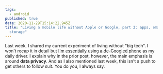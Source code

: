 ```yaml
---
tags:
  - android
published: true
date: 2020-11-29T15:14:22.945Z
title: "Living a mobile life without Apple or Google, part 2: apps, email, cloud
  storage"
---
```

Last week, I shared my current experiment of living without "big tech". I won't recap it in detail but [I'm essentially using a de-Googled phone](https://www.kctofel.com/the-experiment-living-a-mobile-life-without-apple-or-google/) as my daily driver. I explain why in the prior post, however, the main emphasis is around **data privacy**. And as I also mentioned last week, this isn't a push to get others to follow suit. You do you, I always say.